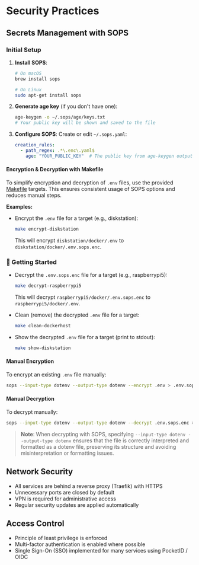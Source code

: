 # Security Practices

## Secrets Management with SOPS

### Initial Setup

1. **Install SOPS**:
   ```bash
   # On macOS
   brew install sops
   
   # On Linux
   sudo apt-get install sops
   ```

2. **Generate age key** (if you don't have one):
   ```bash
   age-keygen -o ~/.sops/age/keys.txt
   # Your public key will be shown and saved to the file
   ```

3. **Configure SOPS**:
   Create or edit `~/.sops.yaml`:
   ```yaml
   creation_rules:
     - path_regex: .*\.enc\.yaml$
       age: "YOUR_PUBLIC_KEY"  # The public key from age-keygen output
   ```

#### Encryption & Decryption with Makefile

To simplify encryption and decryption of `.env` files, use the provided [Makefile](../Makefile) targets. This ensures consistent usage of SOPS options and reduces manual steps.

**Examples:**

- Encrypt the `.env` file for a target (e.g., diskstation):
  ```bash
  make encrypt-diskstation
  ```
  This will encrypt `diskstation/docker/.env` to `diskstation/docker/.env.sops.enc`.

### 🚀 Getting Started

- Decrypt the `.env.sops.enc` file for a target (e.g., raspberrypi5):
  ```bash
  make decrypt-raspberrypi5
  ```
  This will decrypt `raspberrypi5/docker/.env.sops.enc` to `raspberrypi5/docker/.env`.

- Clean (remove) the decrypted `.env` file for a target:
  ```bash
  make clean-dockerhost
  ```

- Show the decrypted `.env` file for a target (print to stdout):
  ```bash
  make show-diskstation
  ```

#### Manual Encryption
To encrypt an existing `.env` file manually:
```bash
sops --input-type dotenv --output-type dotenv --encrypt .env > .env.sops.enc
```

#### Manual Decryption
To decrypt manually:
```bash
sops --input-type dotenv --output-type dotenv --decrypt .env.sops.enc > .env
```

> **Note**: When decrypting with SOPS, specifying `--input-type dotenv --output-type dotenv` ensures that the file is correctly interpreted and formatted as a dotenv file, preserving its structure and avoiding misinterpretation or formatting issues.

## Network Security

- All services are behind a reverse proxy (Traefik) with HTTPS
- Unnecessary ports are closed by default
- VPN is required for administrative access
- Regular security updates are applied automatically

## Access Control

- Principle of least privilege is enforced
- Multi-factor authentication is enabled where possible
- Single Sign-On (SSO) implemented for many services using PocketID / OIDC
